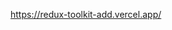 https://redux-toolkit-add.vercel.app/

<!-- Beklenilen sayfa düzenini public içerisindeki add-car.png'de bulabilirsiniz -->
